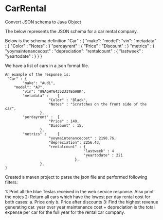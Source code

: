 # CarRental
Convert JSON schema to Java Object

The below represents the JSON schema for a car rental company. 

Below is the schema definition
  "Car" : {
     "make": <String>
	  "model": <String>
     "vin": <String>
     "metadata" : {
         "Color" : <String>
         "Notes" : <String>
         }
     "perdayrent" : {
        "Price" : <Float>
         "Discount" : <Float>
         }
     "metrics" : {
         "yoymaintenancecost" : <Float>
         "depreciation": <Float>
         "rentalcount" : {
             "lastweek" : <Int>
             "yeartodate" : <Int>
             }
         }
    }
    
   We have a list of cars in a json format file.
    
    An example of the response is:
     "Car" : {
     		"make": "Audi",
	  	"model": "A7",
     		"vin": "09AGHY64352JITEG98K",
     		"metadata" : 	{
         				"Color" : "Black",
         				"Notes" : "Scratches on the front side of the car",
         			},
     		"perdayrent" : 	{
        				"Price" : 140,
         				"Discount" : 15,
         			},
     		"metrics" : 	{
         				"yoymaintenancecost" : 2190.76,
         				"depreciation": 2256.43,
         				"rentalcount" : {
             							"lastweek" : 4
             							"yeartodate" : 221
             						},
         			},
    }

Created a maven project to parse the json file and performed following filters:

 1: Print all the blue Teslas received in the web service response. Also print the notes
 2: Return all cars which have the lowest per day rental cost for both cases:
    				a. Price only
    				b. Price after discounts
 3: Find the highest revenue generating car. year over year maintenance cost + depreciation is the total expense per car for the full year for the rental car company.
    			
